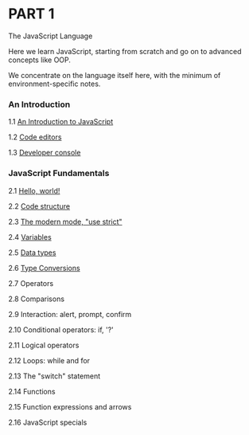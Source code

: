 # PART 1

The JavaScript Language

Here we learn JavaScript, starting from scratch and go on to advanced concepts like OOP.

We concentrate on the language itself here, with the minimum of environment-specific notes.

### An Introduction

1.1 [An Introduction to JavaScript](https://github.com/Bunlong/The-Modern-JavaScript-Tutorial/wiki/1.1-An-Introduction-to-JavaScript)

1.2 [Code editors](https://github.com/Bunlong/The-Modern-JavaScript-Tutorial/wiki/1.2-Code-editors)

1.3 [Developer console](https://github.com/Bunlong/The-Modern-JavaScript-Tutorial/wiki/1.3-Developer-console)

### JavaScript Fundamentals

2.1 [Hello, world!](https://github.com/Bunlong/The-Modern-JavaScript-Tutorial/wiki/2.1-Hello,-world!)

2.2 [Code structure](https://github.com/Bunlong/The-Modern-JavaScript-Tutorial/wiki/2.2-Code-structure)

2.3 [The modern mode, "use strict"](https://github.com/Bunlong/The-Modern-JavaScript-Tutorial/wiki/2.3-The-modern-mode,-%22use-strict%22)

2.4 [Variables](https://github.com/Bunlong/The-Modern-JavaScript-Tutorial/wiki/2.4-Variables)

2.5 [Data types](https://github.com/Bunlong/The-Modern-JavaScript-Tutorial/wiki/2.5-Data-types)

2.6 [Type Conversions](https://github.com/Bunlong/The-Modern-JavaScript-Tutorial/wiki/2.6-Type-Conversions) 

2.7 Operators

2.8 Comparisons

2.9 Interaction: alert, prompt, confirm

2.10 Conditional operators: if, '?'

2.11 Logical operators

2.12 Loops: while and for

2.13 The "switch" statement

2.14 Functions

2.15 Function expressions and arrows

2.16 JavaScript specials
